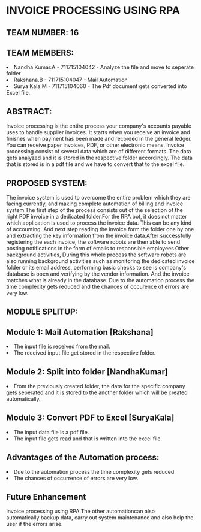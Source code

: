 # INVOICE PROCESSING USING RPA

## TEAM NUMBER: 16
## TEAM MEMBERS:
<u1><li>Nandha Kumar.A - 711715104042 - Analyze the file and move to seperate folder</li><li>Rakshana.B   - 711715104047 - Mail Automation</li><li>Surya Kala.M  - 711715104060 - The Pdf document gets converted into Excel file. </li></u1>

## ABSTRACT:
Invoice processing is the entire process your company's accounts payable uses to handle supplier invoices. It starts when you receive an invoice and finishes when payment has been made and recorded in the general ledger. You can receive paper invoices, PDF, or other electronic means. Invoice processing consist of several data which are of different formats. The data gets analyzed and it is stored in the respective folder accordingly. The data that is stored is in a pdf file and we have to convert that to the excel file. 

## PROPOSED SYSTEM:
The invoice system is used to overcome the entire problem which they are facing currently, and making complete automation of billing and invoice system.The first step of the process consists out of the selection of the right PDF invoice in a dedicated folder.For the RPA bot, it does not matter which application is used to process the invoice data. This can be any kind of accounting. And next step reading the invoice form the folder one by one and extracting the key information from the invoice data.After successfully registering the each invoice, the software robots are then able to send posting notifications in the form of emails to responsible employees.Other background activities, During this whole process the software robots are also running background activities such as monitoring the dedicated invoice folder or its email address, performing basic checks to see is company's database is open and verifying by the vendor information. And the invoice matches what is already in the database. Due to the automation process the time complexity gets reduced and the chances of occurence of errors are very low. 

## MODULE SPLITUP:
## Module 1: Mail Automation [Rakshana]
  <li>The input file is received from the mail.</li>
  <li>The received input file get stored in the respective folder.</li>
  
## Module 2: Split into folder [NandhaKumar]
  <li>From the previously created folder, the data for the specific company gets seperated and it is stored to the another folder which will be created automatically.</li>
  
## Module 3: Convert PDF to Excel [SuryaKala]
<li>The input data file is a pdf file.</li>
<li>The input file gets read and that is written into the excel file.</li>

## Advantages of the Automation process: 
<li>Due to the automation process the time complexity gets reduced</li>
<li>The chances of occurrence of errors are very low.</li> 

## Future Enhancement
Invoice processing using RPA The other automationcan also automatically backup data, carry out system maintenance and also help the user if the errors arise.


